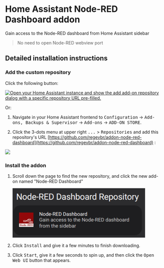 # Home Assistant Node-RED Dashboard addon

Gain access to the Node-RED dashboard from Home Assistant sidebar

> No need to open Node-RED webview port

## Detailed installation instructions

### Add the custom repository

Click the following button:

[![Open your Home Assistant instance and show the add add-on repository
dialog with a specific repository URL pre-filled.](https://my.home-assistant.io/badges/supervisor_add_addon_repository.svg)](https://my.home-assistant.io/redirect/supervisor_add_addon_repository/?repository_url=https%3A%2F%2Fgithub.com%2Fregevbr%2Faddon-node-red-dashboard)

Or:

1. Navigate in your Home Assistant frontend to <kbd>Configuration</kbd> ->
   <kbd>Add-ons, Backups & Supervisor</kbd>
   -> <kbd>Add-ons</kbd> -> <kbd>ADD-ON STORE</kbd>.

1. Click the 3-dots menu at upper right <kbd>...</kbd> > <kbd>Repositories</kbd>
   and add this repository's URL
   [https://github.com/regevbr/addon-node-red-dashboard](https://github.com/regevbr/addon-node-red-dashboard)
   :

  <img src="images/add_ss.png" width="300"/>

### Install the addon

1. Scroll down the page to find the new repository, and click
   the new add-on named "Node-RED Dashboard"

   <img src="images/repo_ss.png" width="429"/>

1. Click <kbd>Install</kbd> and give it a few minutes to finish downloading.

1. Click <kbd>Start</kbd>, give it a few seconds to spin up, and
   then click the <kbd>Open Web UI</kbd> button that appears.
